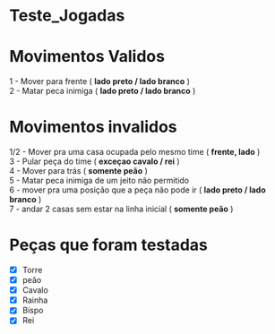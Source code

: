 # Teste_Jogadas

# Movimentos Validos

1 - Mover para frente ( **lado preto / lado branco** )  
2 - Matar peca inimiga ( **lado preto / lado branco** )

# Movimentos invalidos

1/2 - Mover pra uma casa ocupada pelo mesmo time ( **frente, lado** )   
3 - Pular peça do time ( **exceçao cavalo / rei** )  
4 - Mover para trás ( **somente peão** )  
5 - Matar peca inimiga de um jeito não permitido  
6 - mover pra uma posição que a peça não pode ir ( **lado preto / lado branco** )   
7 - andar 2 casas sem estar na linha inicial ( **somente peão** )  




# Peças que foram testadas

- [x] Torre  
- [x] peão  
- [x] Cavalo  
- [x] Rainha
- [x] Bispo
- [x] Rei